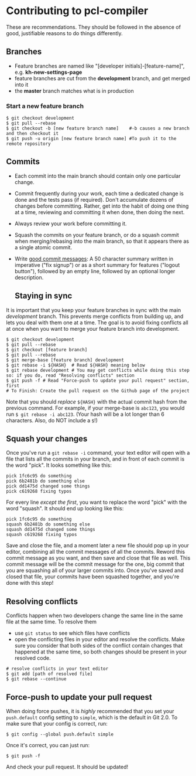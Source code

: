 # Contributing to pcl-compiler

These are recommendations. They should be followed in the absence of good, justifiable reasons to do things differently.

## Branches

* Feature branches are named like "[developer initials]-[feature-name]", e.g. __kh-new-settings-page__
* feature branches are cut from the __development__ branch, and get merged into it
* the __master__ branch matches what is in production

### Start a new feature branch

```shell
$ git checkout development
$ git pull --rebase
$ git checkout -b [new feature branch name]    #-b causes a new branch and then checkout it
$ git push -u origin [new feature branch name] #To push it to the remote repository
```

## Commits

* Each commit into the main branch should contain only one particular change.
* Commit frequently during your work,
  each time a dedicated change is done and the tests pass (if required).
  Don't accumulate dozens of changes before committing.
  Rather, get into the habit of doing one thing at a time,
  reviewing and committing it when done,
  then doing the next.
* Always review your work before committing it.
* Squash the commits on your feature branch,
  or do a squash commit when merging/rebasing into the main branch,
  so that it appears there as a single atomic commit.
* Write [good commit messages](http://chris.beams.io/posts/git-commit):
  A 50 character summary written in imperative ("fix signup")
  or as a short summary for features ("logout button"),
  followed by an empty line,
  followed by an optional longer description.
  
  ## Staying in sync

It is important that you keep your feature branches in sync with the main _development_ branch.
This prevents merge conflicts from building up, and lets you deal with them one at a time. The goal is
to avoid fixing conflicts all at once when you want to merge your feature branch into development.

```shell
$ git checkout development
$ git pull --rebase
$ git checkout [feature branch]
$ git pull --rebase
$ git merge-base [feature branch] development
$ git rebase -i ${HASH}  # Read ${HASH} meaning below
$ git rebase development # You may get conflicts while doing this step so: if you do, read "Resolving conflicts" section
$ git push -f # Read "Force-push to update your pull request" section, first
# To Finish: Create the pull request on the Github page of the project
```

Note that you should *replace* `${HASH}` with the actual commit hash from the previous command. For example, if your merge-base is `abc123`, you would run `$ git rebase -i abc123`. (Your hash will be a lot longer than 6 characters. Also, do NOT include a `$`!)

## Squash your changes

Once you've run a `git rebase -i` command, your text editor will open with a file that lists all the commits in your branch, and in front of each commit is the word "pick". It looks something like this:

```
pick 1fc6c95 do something
pick 6b2481b do something else
pick dd1475d changed some things
pick c619268 fixing typos
```

For every line *except the first*, you want to replace the word "pick" with the word "squash". It should end up looking like this:

```
pick 1fc6c95 do something
squash 6b2481b do something else
squash dd1475d changed some things
squash c619268 fixing typos
```

Save and close the file, and a moment later a new file should pop up in your editor, combining all the commit messages of all the commits. Reword this commit message as you want, and then save and close that file as well. This commit message will be the commit message for the one, big commit that you are squashing all of your larger commits into. Once you've saved and closed that file, your commits have been squashed together, and you're done with this step!

## Resolving conflicts

Conflicts happen when two developers change the same line in the same file at the same time.
To resolve them
* use `git status` to see which files have conflicts
* open the conflicting files in your editor and resolve the conflicts. Make sure you consider that both sides of the conflict contain changes that happened at the same time, so both changes should be present in your resolved code.

```shell
# resolve conflicts in your text editor
$ git add [path of resolved file]
$ git rebase --continue
```
## Force-push to update your pull request

When doing force pushes, it is *highly* recommended that you set your `push.default` config setting to `simple`, which is the default in Git 2.0. To make sure that your config is correct, run:

```shell
$ git config --global push.default simple
```

Once it's correct, you can just run:
```shell
$ git push -f
```

And check your pull request. It should be updated!
